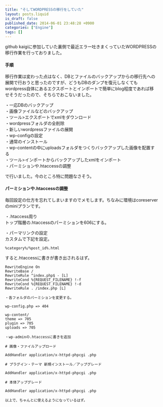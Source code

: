 ```yaml
---
title: "そしてWORDPRESSの移行をしていた"
layout: posts.liquid
is_draft: false
published_date: 2014-06-01 23:48:28 +0900
categories: ["Engine"]
tags: []
---
```


github kaigiに参加していた裏側で最近エラー吐きまくっていたWORDPRESSの移行作業を行っておりました。

#### 手順
移行作業は変わった点はなく、DBとファイルのバックアップからの移行先への展開で行おうと思ったのですが、どうもDBのダンプを復元しなくてもwordpress自体にあるエクスポートとインポートで簡単にblog程度であれば移せそうだったので、そちらでおこないました。

・一応DBのバックアップ  
・画像ファイルなどのバックアップ  
・ツール\>エクスポートでxmlをダウンロード  
・wordpressフォルダの全削除  
・新しいwordpressファイルの展開  
・wp-configの設定  
・通常のインストール  
・wp-contentの中にuploadsフォルダをつくりバックアップした画像を配置する  
・ツール\>インポートからバックアップしたxmlをインポート  
・パーミションや.htaccessの調整

で行いました。今のところ特に問題なさそう。

#### パーミションや.htaccessの調整
毎回設定の仕方を忘れてしまいますのでメモします。ちなみに環境はcoreserverのminiプランです。

・.htaccess周り  
トップ階層の.htaccessのパーミションを606にする。

・パーマリンクの設定  
カスタムで下記を設定。

    %category%/%post_id%.html

すると.htaccessに書きが書き出されるはず。

    RewriteEngine On
    RewriteBase /
    RewriteRule ^index.php$ - [L]
    RewriteCond %{REQUEST_FILENAME} !-f
    RewriteCond %{REQUEST_FILENAME} !-d
    RewriteRule . /index.php [L]

    ・各フォルダのパーミションを変更する。

    wp-config.php => 404

    wp-content/
    theme => 705
    plugin => 705
    uploads => 705

    ・wp-adminの.htaccessに書きを追加

    # 画像・ファイルアップロード

    AddHandler application/x-httpd-phpcgi .php

    # プラグイン・テーマ 新規インストール／アップグレード

    AddHandler application/x-httpd-phpcgi .php

    # 本体アップグレード

    AddHandler application/x-httpd-phpcgi .php

    以上で、ちゃんとに使えるようになっているはず。


